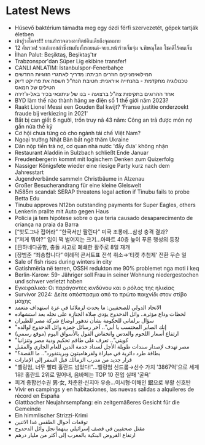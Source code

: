 # Latest News
-  Húsevő baktérium támadta meg egy ózdi férfi szervezetét, gépek tartják életben
-  เข้าสู่วงโคจร!!! ยานสำรวจดวงอาทิตย์อินเดียถึงจุดหมาย
-  ​12 คันรวด! รถเก๋งเทสล่าซิ่งชนยับทั้งรถยนต์-จยย.หน้าร้านจิ้มจุ่ม จ.พิษณุโลก โชคดีไร้คนเจ็บ
-  İlhan Palut: Beşiktaş, Beşiktaş'tır
-  Trabzonspor'dan Süper Lig ekibine transfer!
-  CANLI ANLATIM: İstanbulspor-Fenerbahçe
-  המילואימניקים חוזרים הביתה: מדריך לאתגרי הזוגיות החדשים
-  טכנולוגיה מתקדמת - בהנחייה איראנית: חטיבת הנח"ל חשפה את פרויקט דיוק הטילים של חמאס
-  אחד ההרוגים בתקיפות צה"ל ברצועה - בנו של עיתונאי בכיר באל-ג'זירה
-  BYD làm thế nào thành hãng xe điện số 1 thế giới năm 2023?
-  Raakt Lionel Messi een Gouden Bal kwijt? ‘Franse justitie onderzoekt fraude bij verkiezing in 2021'
-  Bắt bị can giết 6 người, trốn truy nã 43 năm: Công an trả được món nợ gần nửa thế kỷ
-  Cơ hội chưa từng có cho ngành tái chế Việt Nam?
-  Ngoại trưởng Nhật Bản bất ngờ thăm Ukraine
-  Dân nộp tiền trả nợ, cơ quan nhà nước 'đẩy đưa' không nhận
-  Restaurant Aladdin in Sulzbach schließt Ende Januar
-  Freudenbergerin kommt mit logischem Denken zum Quizerfolg
-  Nassiger Königsfete wieder eine riesige Party kurz nach dem Jahresstart
-  Jugendverbände sammeln Christbäume in Alzenau
-  Großer Besucherandrang für eine kleine Gleiswelt
-  N585m scandal: SERAP threatens legal action if Tinubu fails to probe Betta Edu
-  Tinubu approves N12bn outstanding payments for Super Eagles, others
-  Lenkerin prallte mit Auto gegen Haus
-  Polícia já tem hipótese sobre o que teria causado desaparecimento de criança na praia da Barra
-  [“핫도그나 접어라” “한국서만 팔린다” 미국 조롱에…삼성 충격 결과?
-  [“저게 뭐야?” 입이 쩍 벌어지는 크기…아파트 40층 높이 푸른 행성의 등장
-  [日하네다공항, 충돌 사고로 폐쇄한 활주로 8일 재개
-  [장범준 “죄송합니다” 이례적 콘서트표 전석 취소→‘티켓 추첨제’ 전환 무슨 일
-  Sale of fish rises during winters in city
-  Gatishmëria në terren, OSSH redukton me 90% problemet nga moti i keq
-  Berlin-Karow: 59- Jähriger soll Frau in seiner Wohnung niedergestochen und schwer verletzt haben
-  Εγκεφαλικό: Οι παράγοντες κινδύνου και ο ρόλος της ηλικίας
-  Survivor 2024: Δείτε απόσπασμα από το πρώτο παιχνίδι στον στίβο μάχης
-  الاتحاد الدولي للصحفيين: ما يحدث لزملائنا في غزة استهداف متعمد
-  لحظات وداع مؤثرة.. وائل الدحدوح يؤدي صلاة الجنازة على نجله بعد استشهاده
-  سؤال برلماني للحكومة بشأن تدهور أوضاع شركة مصر للطيران
-  "إنك الصابر المحتسب يا أبي".. آخر رسائل حمزة وائل الدحدوح لوالده
-  ارتفاع أسعار اللحوم والعدس وانخفاض الفول بالأسواق اليوم (موقع رسمي)
-  "كويتي".. تعرف على طاقم تحكيم ودية مصر وتنزانيا
-  مصر تهدف لإصدار سندات طويلة الأجل لسداد خدمة الدين للعام الجاري والمقبل
-  "بطاقة طرد دائرية في مباراة ولفرهامبتون وبرينتفورد".. ما القصة؟
-  قرار جديد من مدرب الزمالك قبل السفر إلى الإمارات
-  "벨링엄, 너무 빨리 홀란드 넘었다!"…벨링엄 신드롬→선수 가치 '3867억'으로 세계 1위! 홀란드 2위로 밀어내, 음바페는 TOP 10 진입 실패 '굴욕'
-  피겨 종합선수권 男·女, 차준환·신지아 우승…이시형·이해인 銀으로 부활 신호탄
-  Vivir en campings y en habitaciones, las nuevas salidas a alquileres de récord en España
-  Glattbacher Neujahrsempfang: ein zeitgemäßeres Gesicht für die Gemeinde
-  Ein himmlischer Strizzi-Krimi
-  توقعات أحوال الطقس غدا الاثنين
-  مقتل صحفيين في قصف إسرائيلي بينهما نجل وائل الدحدوح
-  ارتفاع القروض البنكية بالمغرب إلى أكثر من مليار درهم
